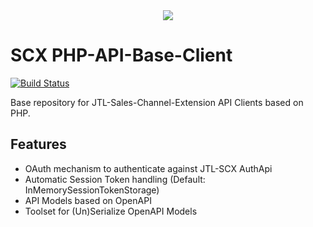 <div align="center">
  <img src="https://cdn.eazyauction.de/eastatic/scx_logo.png">
</div>

# SCX PHP-API-Base-Client

[![Build Status](https://travis-ci.org/jtl-scx/api-base-client.svg?branch=master)](https://travis-ci.org/jtl-scx/api-base-client)

Base repository for JTL-Sales-Channel-Extension API Clients based on PHP. 

## Features

* OAuth mechanism to authenticate against JTL-SCX AuthApi
* Automatic Session Token handling (Default: InMemorySessionTokenStorage)
* API Models based on OpenAPI
* Toolset for (Un)Serialize OpenAPI Models

